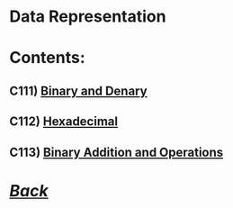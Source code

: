 # Data Representation
# Contents:
##  C111) [Binary and Denary](C111.md)
##  C112) [Hexadecimal](C112.md)
##  C113) [Binary Addition and Operations](C113.md)

# [*Back*](C/C100.md)